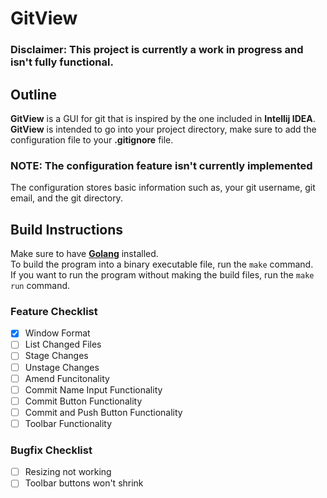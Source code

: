 
# GitView
### Disclaimer: This project is currently a work in progress and isn't fully functional.
## Outline
**GitView** is a GUI for git that is inspired by the one included in **Intellij IDEA**. **GitView** is intended to go into your project directory, make sure to add the configuration file to your **.gitignore** file.  
### NOTE: The configuration feature isn't currently implemented  
The configuration stores basic information such as, your git username, git email, and the git directory.
## Build Instructions
Make sure to have [**Golang**](https://go.dev/) installed.  
To build the program into a binary executable file, run the `make` command.  
If you want to run the program without making the build files, run the `make run` command.  
### Feature Checklist
- [x] Window Format
- [ ] List Changed Files
- [ ] Stage Changes
- [ ] Unstage Changes
- [ ] Amend Funcitonality
- [ ] Commit Name Input Functionality
- [ ] Commit Button Functionality
- [ ] Commit and Push Button Functionality
- [ ] Toolbar Functionality
### Bugfix Checklist
- [ ] Resizing not working
- [ ] Toolbar buttons won't shrink